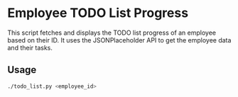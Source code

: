 # Employee TODO List Progress

This script fetches and displays the TODO list progress of an employee based on their ID. It uses the JSONPlaceholder API to get the employee data and their tasks.

## Usage

```bash
./todo_list.py <employee_id>


